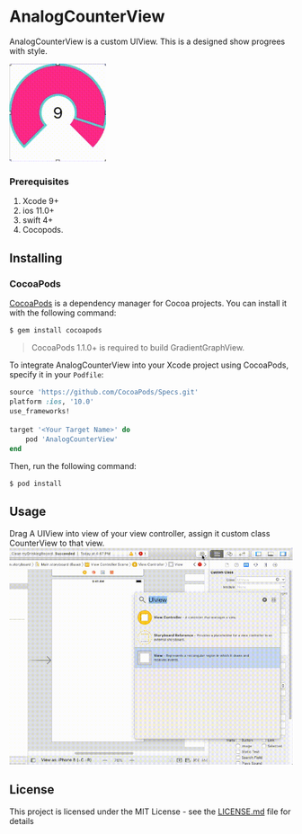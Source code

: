 # AnalogCounterView

AnalogCounterView is a custom UIView.
This is a designed show progrees with style.

![](AnalogCounterViewDemo.gif)

### Prerequisites
1. Xcode 9+
2. ios 11.0+
3. swift 4+
4. Cocopods.

## Installing
### CocoaPods

[CocoaPods](http://cocoapods.org) is a dependency manager for Cocoa projects. You can install it with the following command:

```bash
$ gem install cocoapods
```

> CocoaPods 1.1.0+ is required to build GradientGraphView.

To integrate AnalogCounterView into your Xcode project using CocoaPods, specify it in your `Podfile`:

```ruby
source 'https://github.com/CocoaPods/Specs.git'
platform :ios, '10.0'
use_frameworks!

target '<Your Target Name>' do
    pod 'AnalogCounterView'
end
```

Then, run the following command:

```bash
$ pod install
```

## Usage

Drag A UIView into view of your view controller, assign it custom class CounterView to that view.
![](AnalogCounterView.gif)


## License

This project is licensed under the MIT License - see the [LICENSE.md](LICENSE.md) file for details



